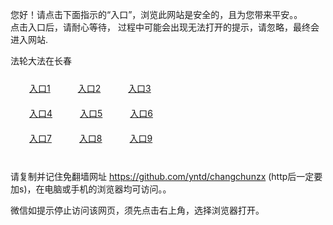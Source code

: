 您好！请点击下面指示的“入口”，浏览此网站是安全的，且为您带来平安。。 <br/>
点击入口后，请耐心等待， 过程中可能会出现无法打开的提示，请忽略，最终会进入网站. </br>

法轮大法在长春<br/>
<div style="padding:10px"><a style="margin:20px" target="_blank" href="https://d373n5vn9kk0ga.cloudfront.net/2Qpsp?ctgrih" id="ccLink1" rel="nofollow">入口1</a> <a target="_blank" style="margin:20px" href="https://d17r8mmfow1iu0.cloudfront.net/2Qpsp?zdxzr" id="ccLink2" rel="nofollow">入口2</a> <a style="margin:20px" target="_blank" href="https://d3pg4scw9vvu1c.cloudfront.net/2Qpsp?mdzrg" id="ccLink3" rel="nofollow">入口3</a></div>

<div style="padding:10px" ><a style="margin:20px" target="_blank" href="https://d373n5vn9kk0ga.cloudfront.net/2Qpsp?ctgrih" id="ccLink4" rel="nofollow">入口4</a> <a style="margin:20px" href="https://d17r8mmfow1iu0.cloudfront.net/2Qpsp?zdxzr" target="_blank" id="ccLink5" rel="nofollow">入口5</a> <a style="margin:20px" href="https://d3pg4scw9vvu1c.cloudfront.net/2Qpsp?mdzrg" target="_blank" id="ccLink6" rel="nofollow">入口6</a></div>

<div style="padding:10px"><a style="margin:20px" target="_blank" href="https://d373n5vn9kk0ga.cloudfront.net/2Qpsp?ctgrih" id="ccLink7" rel="nofollow">入口7</a> <a style="margin:20px" href="https://d17r8mmfow1iu0.cloudfront.net/2Qpsp?zdxzr" target="_blank" id="ccLink8" rel="nofollow">入口8</a> <a style="margin:20px" target="_blank" href="https://d3pg4scw9vvu1c.cloudfront.net/2Qpsp?mdzrg" id="ccLink9" rel="nofollow">入口9</a></div>

<br/>



请复制并记住免翻墙网址 https://github.com/yntd/changchunzx (http后一定要加s)，在电脑或手机的浏览器均可访问。。<br/>

微信如提示停止访问该网页，须先点击右上角，选择浏览器打开。

